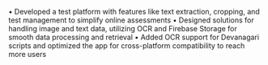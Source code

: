 • Developed a test platform with features like text extraction, cropping, and test management to simplify online assessments
• Designed solutions for handling image and text data, utilizing OCR and Firebase Storage for smooth data processing and retrieval
• Added OCR support for Devanagari scripts and optimized the app for cross-platform compatibility to reach more users
